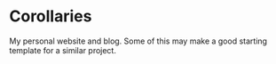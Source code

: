 # Corollaries

My personal website and blog. Some of this may make a good starting template for a similar project.


